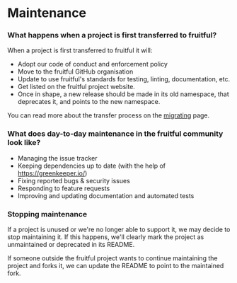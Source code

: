 # Maintenance

### What happens when a project is first transferred to fruitful?
When a project is first transferred to fruitful it will:

- Adopt our code of conduct and enforcement policy
- Move to the fruitful GitHub organisation
- Update to use fruitful's standards for testing, linting, documentation, etc.
- Get listed on the fruitful project website.
- Once in shape, a new release should be made in its old namespace, that deprecates it, and points to the new namespace.

You can read more about the transfer process on the [migrating](MIGRATING.md) page.

### What does day-to-day maintenance in the fruitful community look like?

- Managing the issue tracker
- Keeping dependencies up to date (with the help of https://greenkeeper.io/)
- Fixing reported bugs & security issues
- Responding to feature requests
- Improving and updating documentation and automated tests

### Stopping maintenance
If a project is unused or we're no longer able to support it, we may decide to stop maintaining it.
If this happens, we'll clearly mark the project as unmaintained or deprecated in its README.

If someone outside the fruitful project wants to continue maintaining the project and forks it, we can update the README to point to the maintained fork.
